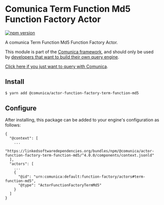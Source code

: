 # Comunica Term Function Md5 Function Factory Actor

[![npm version](https://badge.fury.io/js/%40comunica%2Factor-function-factory-term-function-md5.svg)](https://www.npmjs.com/package/@comunica/actor-function-factory-term-function-md5)

A comunica Term Function Md5 Function Factory Actor.

This module is part of the [Comunica framework](https://github.com/comunica/comunica),
and should only be used by [developers that want to build their own query engine](https://comunica.dev/docs/modify/).

[Click here if you just want to query with Comunica](https://comunica.dev/docs/query/).

## Install

```bash
$ yarn add @comunica/actor-function-factory-term-function-md5
```

## Configure

After installing, this package can be added to your engine's configuration as follows:
```text
{
  "@context": [
    ...
    "https://linkedsoftwaredependencies.org/bundles/npm/@comunica/actor-function-factory-term-function-md5/^4.0.0/components/context.jsonld"
  ],
  "actors": [
    ...
    {
      "@id": "urn:comunica:default:function-factory/actors#term-function-md5",
      "@type": "ActorFunctionFactoryTermMd5"
    }
  ]
}
```

